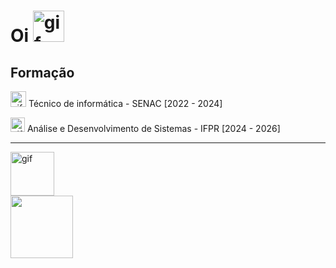 <h1>Oi  <img src="https://github.com/images/mona-whisper.gif" alt="gif" width="50" height="50"></h1> 

<h2>Formação</h2>

<div>
  <img src="https://www.picgifs.com/mini-graphics/mini-graphics/kirby/mini-graphics-kirby-532383.gif" alt="gif" width="25" height="25"> Técnico de informática - SENAC [2022 - 2024]
</div>

<img src="https://www.picgifs.com/mini-graphics/mini-graphics/kirby/mini-graphics-kirby-744718.gif" alt="gif" width="23" height="23"> Análise e Desenvolvimento de Sistemas - IFPR [2024 - 2026]

<hr>

<img src="https://www.picgifs.com/mini-graphics/mini-graphics/computer/mini-graphics-computer-401093.gif" alt="gif" width="70" height="70">
<div>
<a href="https://github.com/gabrewski">
<img loading="lazy" height="100em" src="https://github-readme-stats.vercel.app/api/top-langs/?username=gabrewski&layout=compact&langs_count=7&theme=dracula"/>
</div>
